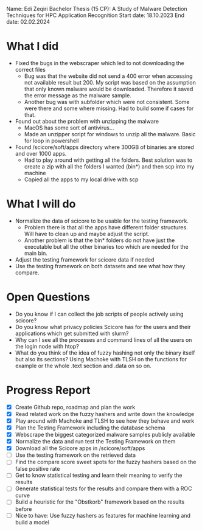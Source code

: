 Name: Edi Zeqiri
Bachelor Thesis (15 CP): A Study of Malware Detection Techniques for HPC Application Recognition
Start date: 18.10.2023
End date: 02.02.2024

# What I did

- Fixed the bugs in the webscraper which led to not downloading the correct files
  - Bug was that the website did not send a 400 error when accessing not available result but 200. My script was based on the assumption that only known malware would be downloaded. Therefore it saved the error message as the malware sample.
  - Another bug was with subfolder which were not consistent. Some were there and some where missing. Had to build some if cases for that.
- Found out about the problem with unzipping the malware
  - MacOS has some sort of antivirus...
  - Made an unzipper script for windows to unzip all the malware. Basic for loop in powershell
- Found /scicore/soft/apps directory where 300GB of binaries are stored and over 1000 apps.
  - Had to play around with getting all the folders. Best solution was to create a zip with all the folders I wanted (bin*) and then scp into my machine
  - Copied all the apps to my local drive with scp


# What I will do

- Normalize the data of scicore to be usable for the testing framework.
  - Problem there is that all the apps have different folder structures. Will have to clean up and maybe adjust the script.
  - Another problem is that the bin* folders do not have just the executable but all the other binaries too which are needed for the main bin.
- Adjust the testing framework for scicore data if needed
- Use the testing framework on both datasets and see what how they compare. 

# Open Questions

- Do you know if I can collect the job scripts of people actively using scicore?
- Do you know what privacy policies Scicore has for the users and their applications which get submitted with slurm?
- Why can I see all the processes and command lines of all the users on the login node with htop?
- What do you think of the idea of fuzzy hashing not only the binary itself but also its sections? Using Machoke with TLSH on the functions for example or the whole .text section and .data on so on.

# Progress Report

- [x] Create Github repo, roadmap and plan the work
- [x] Read related work on the fuzzy hashers and write down the knowledge
- [x] Play around with Machoke and TLSH to see how they behave and work
- [x] Plan the Testing Framework including the database schema
- [x] Webscrape the biggest categorized malware samples publicly available
- [x] Normalize the data and run test the Testing Framework on them
- [x] Download all the Scicore apps in /scicore/soft/apps
- [ ] Use the testing framework on the retrieved data
- [ ] Find the compare score sweet spots for the fuzzy hashers based on the false positive rate
- [ ] Get to know statistical testing and learn their meaning to verify the results
- [ ] Generate statistical tests for the results and compare them with a ROC curve
- [ ] Build a heuristic for the "Obstkorb" framework based on the results before
- [ ] Nice to have: Use fuzzy hashers as features for machine learning and build a model